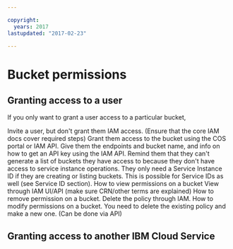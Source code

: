 ```yaml
---

copyright:
  years: 2017
lastupdated: "2017-02-23"

---
```


# Bucket permissions

## Granting access to a user

If you only want to grant a user access to a particular bucket,

Invite a user, but don't grant them IAM access. (Ensure that the core IAM docs cover required steps)
Grant them access to the bucket using the COS portal or IAM API.
Give them the endpoints and bucket name, and info on how to get an API key using the IAM API.
Remind them that they can't generate a list of buckets they have access to because they don't have access to service instance operations.  They only need a Service Instance ID if they are creating or listing buckets.
This is possible for Service IDs as well (see Service ID section).
How to view permissions on a bucket
View through IAM UI/API (make sure CRN/other terms are explained)
How to remove permission on a bucket.
Delete the policy through IAM.
How to modify permissions on a bucket.
You need to delete the existing policy and make a new one. (Can be done via API)

## Granting access to another IBM Cloud Service
